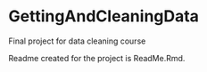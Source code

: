 # GettingAndCleaningData
Final project for data cleaning course

Readme created for the project is ReadMe.Rmd.

